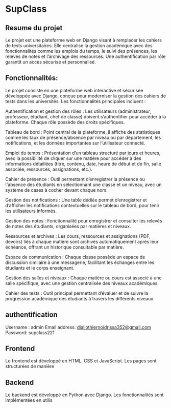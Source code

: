 # SupClass
## Resume du projet
Le projet est une plateforme web en Django visant à remplacer les cahiers de tests universitaires. Elle centralise la gestion académique avec des fonctionnalités comme les emplois du temps, le suivi des présences, les relevés de notes et l’archivage des ressources. Une authentification par rôle garantit un accès sécurisé et personnalisé.
## Fonctionnalités:
Le projet consiste en une plateforme web interactive et sécurisée développée avec Django, conçue pour moderniser la gestion des cahiers de tests dans les universités. Les fonctionnalités principales incluent :

Authentification et gestion des rôles : Les utilisateurs (administrateur, professeur, étudiant, chef de classe) doivent s’authentifier pour accéder à la plateforme. Chaque rôle possède des droits spécifiques.

Tableau de bord : Point central de la plateforme, il affiche des statistiques comme les taux de présence/absence par niveau ou par département, les notifications, et les données importantes sur l’utilisateur connecté.

Emploi du temps : Présentation d’un tableau structuré par jours et heures, avec la possibilité de cliquer sur une matière pour accéder à des informations détaillées (titre, contenu, date, heure de début et de fin, salle associée, ressources, assignations, etc.).

Cahier de présence : Outil permettant d’enregistrer la présence ou l'absence des étudiants en sélectionnant une classe et un niveau, avec un système de cases à cocher devant chaque nom.

Gestion des notifications : Une table dédiée permet d’enregistrer et d’afficher les notifications contextuelles sur le tableau de bord, pour tenir les utilisateurs informés.

Gestion des notes : Fonctionnalité pour enregistrer et consulter les relevés de notes des étudiants, organisées par matières et niveaux.

Ressources et archives : Les cours, ressources et assignations (PDF, devoirs) liés à chaque matière sont archivés automatiquement après leur échéance, offrant un historique consultable par matière.

Espace de communication : Chaque classe possède un espace de discussion similaire à une messagerie, facilitant les échanges entre les étudiants et le corps enseignant.

Gestion des salles et niveaux : Chaque matière ou cours est associé à une salle spécifique, avec une gestion centralisée des niveaux académiques.

Cahier des tests : Outil principal permettant d’évaluer et de suivre la progression académique des étudiants à travers les différents niveaux.

## authentification
Username : admin
Email address: diallothiernoidrissa352@gmail.com
Password: supclass221

## Frontend
Le frontend est développé en HTML, CSS et JavaScript. Les pages sont structurées de manière

## Backend
Le backend est développé en Python avec Django. Les fonctionnalités sont implémentées en utilis